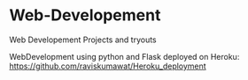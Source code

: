 # Web-Developement
Web Developement Projects and tryouts


WebDevelopment using python and Flask deployed on Heroku:
https://github.com/raviskumawat/Heroku_deployment
